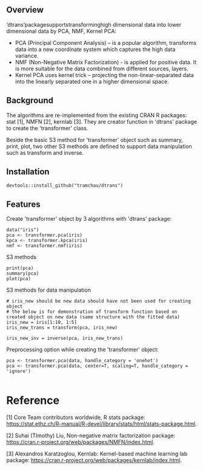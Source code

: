 ## Overview
‘dtrans’packagesupportstransforminghigh dimensional data into lower dimensional data by PCA, NMF, Kernel PCA:
- PCA (Principal Component Analysis) – is a popular algorithm, transforms data into a new coordinate system which captures the high data variance.
- NMF (Non-Negative Matrix Factorization) - is applied for positive data. It is more suitable for the data combined from different sources, layers.
- Kernel PCA uses kernel trick – projecting the non-linear-separated data into the linearly separated one in a higher dimensional space.

## Background
The algorithms are re-implemented from the existing CRAN R packages: stat [1], NMFN [2], kernlab [3]. They are creator function in 'dtrans' package to create the 'transformer' class.

Beside the basic S3 method for 'transformer' object such as summary, print, plot, two other S3 methods are defined to support data manipulation such as transform and inverse.

## Installation
```{r}
devtools::install_github("tramchau/dtrans")
```

## Features

Create 'transformer' object by 3 algorithms with 'dtrans' package:

```{r}
data("iris")
pca <- transformer.pca(iris)
kpca <- transformer.kpca(iris)
nmf <- transformer.nmf(iris)

```

S3 methods

```{r}
print(pca)
summary(pca)
plot(pca)
```

S3 methods for data manipulation

```{r}
# iris_new should be new data should have not been used for creating object
# the below is for demonstration of transform function based on created object on new data (same structure with the fitted data)
iris_new = iris[1:10, 1:5]
iris_new_trans = transform(pca, iris_new)

iris_new_inv = inverse(pca, iris_new_trans)
```

Preprocessing option while creating the 'transformer' object:

```{r}
pca <- transformer.pca(data, handle_category = 'onehot')
pca <- transformer.pca(data, center=T, scaling=T, handle_category = 'ignore')
 
```

# Reference

[1] Core Team contributors worldwide, R stats package: https://stat.ethz.ch/R-manual/R-devel/library/stats/html/stats-package.html.

[2] Suhai (TImothy) Liu, Non-negative matrix factorization package: https://cran.r-project.org/web/packages/NMFN/index.html.

[3] Alexandros Karatzoglou, Kernlab: Kernel-based machine learning lab package: https://cran.r-project.org/web/packages/kernlab/index.html.

